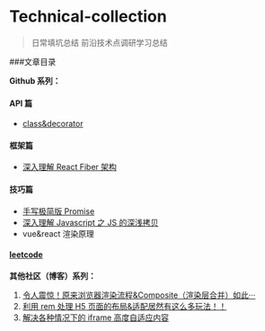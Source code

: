 # Technical-collection

> 日常填坑总结
> 前沿技术点调研学习总结

###文章目录

**Github 系列：**

#### API 篇

- [class&decorator](./class&decorator/class&decorator.md)

#### 框架篇

- [深入理解 React Fiber 架构](./react-fiber/README.md)

#### 技巧篇

- [手写极简版 Promise](./MyPromise/MyPromise.js)
- [深入理解 Javascript 之 JS 的深浅拷贝](./objCopy/objCopy.js)
- vue&react 渲染原理

#### [leetcode](./leetcode)

**其他社区（博客）系列：**

1. [令人震惊！原来浏览器渲染流程&Composite（渲染层合并）如此···](https://segmentfault.com/a/1190000014520786)
2. [利用 rem 处理 H5 页面的布局&适配居然有这么多玩法！！](https://segmentfault.com/a/1190000012804903)
3. [解决各种情况下的 iframe 高度自适应内容](https://segmentfault.com/a/1190000011507804)
